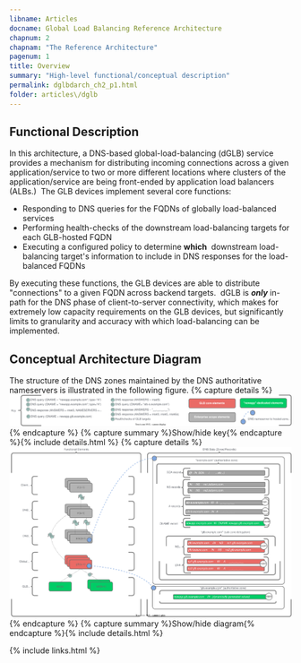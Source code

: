 ```yaml
---
libname: Articles
docname: Global Load Balancing Reference Architecture
chapnum: 2
chapnam: "The Reference Architecture"
pagenum: 1
title: Overview
summary: "High-level functional/conceptual description"
permalink: dglbdarch_ch2_p1.html
folder: articles\/dglb
---
```


## Functional Description

In this architecture, a DNS-based global-load-balancing (dGLB) service provides a mechanism for distributing incoming connections across a given application/service to two or more different locations where clusters of the application/service are being front-ended by application load balancers (ALBs.)  The GLB devices implement several core functions:

* Responding to DNS queries for the FQDNs of globally load-balanced services
* Performing health-checks of the downstream load-balancing targets for each GLB-hosted FQDN
* Executing a configured policy to determine **which**  downstream load-balancing target's information to include in DNS responses for the load-balanced FQDNs

By executing these functions, the GLB devices are able to distribute "connections" to a given FQDN across backend targets.  dGLB is ***only*** in-path for the DNS phase of client-to-server connectivity, which makes for extremely low capacity requirements on the GLB devices, but significantly limits to granularity and accuracy with which load-balancing can be implemented.

## Conceptual Architecture Diagram

The structure of the DNS zones maintained by the DNS authoritative nameservers is illustrated in the following figure.
{% capture details %}
![image](./dglb-conceptual-key.drawio.svg)
{% endcapture %}
{% capture summary %}Show/hide key{% endcapture %}{% include details.html %}
{% capture details %}
![image](./dglb-conceptual-1.drawio.svg)
{% endcapture %}
{% capture summary %}Show/hide diagram{% endcapture %}{% include details.html %}

{% include links.html %}